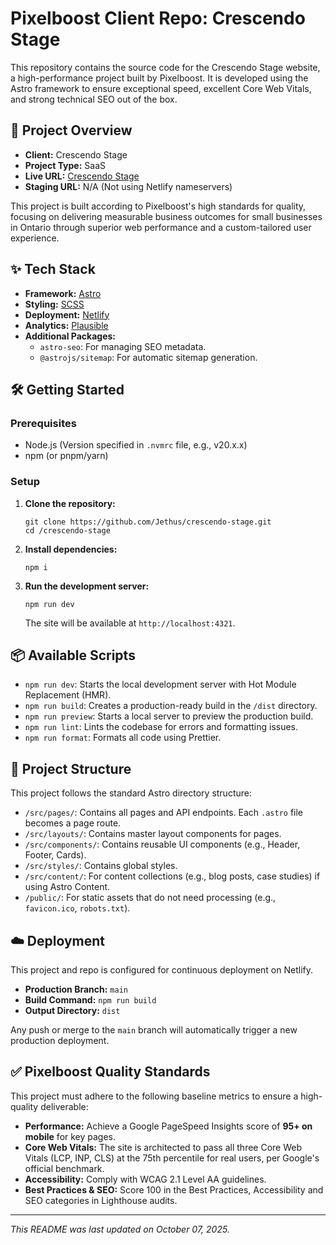 # Pixelboost Client Repo: Crescendo Stage

This repository contains the source code for the Crescendo Stage website, a high-performance project built by Pixelboost. It is developed using the Astro framework to ensure exceptional speed, excellent Core Web Vitals, and strong technical SEO out of the box.

## 🚀 Project Overview

*   **Client:** Crescendo Stage
*   **Project Type:** SaaS
*   **Live URL:** [Crescendo Stage](https://crescendostage.com/)
*   **Staging URL:** N/A (Not using Netlify nameservers)

This project is built according to Pixelboost's high standards for quality, focusing on delivering measurable business outcomes for small businesses in Ontario through superior web performance and a custom-tailored user experience.

## ✨ Tech Stack

*   **Framework:** [Astro](https://astro.build/)
*   **Styling:** [SCSS](https://sass-lang.com/)
*   **Deployment:** [Netlify](https://www.netlify.com/)
*   **Analytics:** [Plausible](https://plausible.io/)
*   **Additional Packages:**
    *   `astro-seo`: For managing SEO metadata.
    *   `@astrojs/sitemap`: For automatic sitemap generation.

## 🛠️ Getting Started

### Prerequisites

*   Node.js (Version specified in `.nvmrc` file, e.g., v20.x.x)
*   npm (or pnpm/yarn)

### Setup

1.  **Clone the repository:**
    ```
    git clone https://github.com/Jethus/crescendo-stage.git
    cd /crescendo-stage
    ```

2.  **Install dependencies:**
    ```
    npm i
    ```

3.  **Run the development server:**
    ```
    npm run dev
    ```
    The site will be available at `http://localhost:4321`.

## 📦 Available Scripts

*   `npm run dev`: Starts the local development server with Hot Module Replacement (HMR).
*   `npm run build`: Creates a production-ready build in the `/dist` directory.
*   `npm run preview`: Starts a local server to preview the production build.
*   `npm run lint`: Lints the codebase for errors and formatting issues.
*   `npm run format`: Formats all code using Prettier.

## 📁 Project Structure

This project follows the standard Astro directory structure:

*   `/src/pages/`: Contains all pages and API endpoints. Each `.astro` file becomes a page route.
*   `/src/layouts/`: Contains master layout components for pages.
*   `/src/components/`: Contains reusable UI components (e.g., Header, Footer, Cards).
*   `/src/styles/`: Contains global styles.
*   `/src/content/`: For content collections (e.g., blog posts, case studies) if using Astro Content.
*   `/public/`: For static assets that do not need processing (e.g., `favicon.ico`, `robots.txt`).

## ☁️ Deployment

This project and repo is configured for continuous deployment on Netlify.

*   **Production Branch:** `main`
*   **Build Command:** `npm run build`
*   **Output Directory:** `dist`

Any push or merge to the `main` branch will automatically trigger a new production deployment.

## ✅ Pixelboost Quality Standards

This project must adhere to the following baseline metrics to ensure a high-quality deliverable:

*   **Performance:** Achieve a Google PageSpeed Insights score of **95+ on mobile** for key pages.
*   **Core Web Vitals:** The site is architected to pass all three Core Web Vitals (LCP, INP, CLS) at the 75th percentile for real users, per Google's official benchmark.
*   **Accessibility:** Comply with WCAG 2.1 Level AA guidelines.
*   **Best Practices & SEO:** Score 100 in the Best Practices, Accessibility and SEO categories in Lighthouse audits.

---
*This README was last updated on October 07, 2025.*
